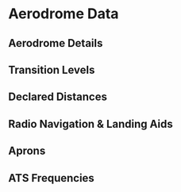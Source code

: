 # Aerodrome Data

## Aerodrome Details

## Transition Levels

## Declared Distances

## Radio Navigation & Landing Aids

## Aprons 

## ATS Frequencies